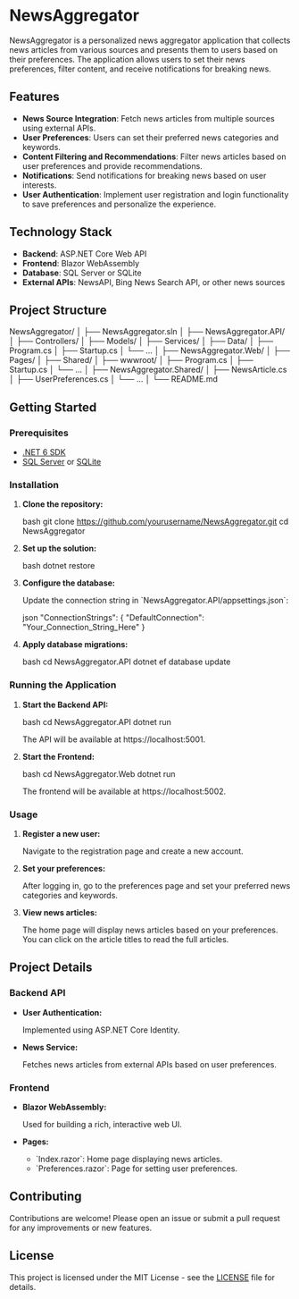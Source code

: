 
# NewsAggregator

NewsAggregator is a personalized news aggregator application that collects news articles from various sources and presents them to users based on their preferences. The application allows users to set their news preferences, filter content, and receive notifications for breaking news.

## Features

- **News Source Integration**: Fetch news articles from multiple sources using external APIs.
- **User Preferences**: Users can set their preferred news categories and keywords.
- **Content Filtering and Recommendations**: Filter news articles based on user preferences and provide recommendations.
- **Notifications**: Send notifications for breaking news based on user interests.
- **User Authentication**: Implement user registration and login functionality to save preferences and personalize the experience.

## Technology Stack

- **Backend**: ASP.NET Core Web API
- **Frontend**: Blazor WebAssembly
- **Database**: SQL Server or SQLite
- **External APIs**: NewsAPI, Bing News Search API, or other news sources

## Project Structure

NewsAggregator/
│
├── NewsAggregator.sln
│
├── NewsAggregator.API/
│   ├── Controllers/
│   ├── Models/
│   ├── Services/
│   ├── Data/
│   ├── Program.cs
│   ├── Startup.cs
│   └── ...
│
├── NewsAggregator.Web/
│   ├── Pages/
│   ├── Shared/
│   ├── wwwroot/
│   ├── Program.cs
│   ├── Startup.cs
│   └── ...
│
├── NewsAggregator.Shared/
│   ├── NewsArticle.cs
│   ├── UserPreferences.cs
│   └── ...
│
└── README.md


## Getting Started

### Prerequisites

- [.NET 6 SDK](https://dotnet.microsoft.com/download/dotnet/6.0)
- [SQL Server](https://www.microsoft.com/en-us/sql-server/sql-server-downloads) or [SQLite](https://www.sqlite.org/download.html)

### Installation

1. **Clone the repository:**

   bash
   git clone https://github.com/yourusername/NewsAggregator.git
   cd NewsAggregator
   

2. **Set up the solution:**

   bash
   dotnet restore
   

3. **Configure the database:**

   Update the connection string in \`NewsAggregator.API/appsettings.json\`:

   json
   "ConnectionStrings": {
     "DefaultConnection": "Your_Connection_String_Here"
   }
   

4. **Apply database migrations:**

   bash
   cd NewsAggregator.API
   dotnet ef database update
   

### Running the Application

1. **Start the Backend API:**

   bash
   cd NewsAggregator.API
   dotnet run

   The API will be available at https://localhost:5001.

2. **Start the Frontend:**

   bash
   cd NewsAggregator.Web
   dotnet run
   
   The frontend will be available at https://localhost:5002.

### Usage

1. **Register a new user:**

   Navigate to the registration page and create a new account.

2. **Set your preferences:**

   After logging in, go to the preferences page and set your preferred news categories and keywords.

3. **View news articles:**

   The home page will display news articles based on your preferences. You can click on the article titles to read the full articles.

## Project Details

### Backend API

- **User Authentication:**

  Implemented using ASP.NET Core Identity.

- **News Service:**

  Fetches news articles from external APIs based on user preferences.

### Frontend

- **Blazor WebAssembly:**

  Used for building a rich, interactive web UI.

- **Pages:**

  - \`Index.razor\`: Home page displaying news articles.
  - \`Preferences.razor\`: Page for setting user preferences.

## Contributing

Contributions are welcome! Please open an issue or submit a pull request for any improvements or new features.

## License

This project is licensed under the MIT License - see the [LICENSE](LICENSE) file for details.
